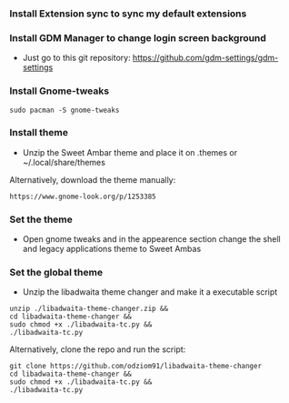 ### Install Extension sync to sync my default extensions

### Install GDM Manager to change login screen background

- Just go to this git repository: https://github.com/gdm-settings/gdm-settings

### Install Gnome-tweaks

```
sudo pacman -S gnome-tweaks
```

### Install theme

- Unzip the Sweet Ambar theme and place it on .themes or ~/.local/share/themes

Alternatively, download the theme manually:

```
https://www.gnome-look.org/p/1253385
```

### Set the theme

- Open gnome tweaks and in the appearence section change the shell and legacy applications theme to Sweet Ambas

### Set the global theme

- Unzip the libadwaita theme changer and make it a executable script

```
unzip ./libadwaita-theme-changer.zip &&
cd libadwaita-theme-changer &&
sudo chmod +x ./libadwaita-tc.py &&
./libadwaita-tc.py
```

Alternatively, clone the repo and run the script:

```
git clone https://github.com/odziom91/libadwaita-theme-changer
cd libadwaita-theme-changer &&
sudo chmod +x ./libadwaita-tc.py &&
./libadwaita-tc.py
```